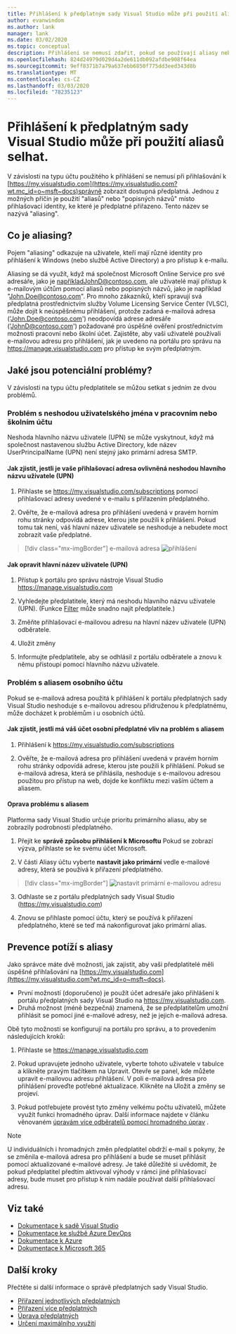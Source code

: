 ```yaml
---
title: Přihlášení k předplatným sady Visual Studio může při použití aliasů selhat. | Microsoft Docs
author: evanwindom
ms.author: lank
manager: lank
ms.date: 03/02/2020
ms.topic: conceptual
description: Přihlášení se nemusí zdařit, pokud se používají aliasy nebo popisné názvy.
ms.openlocfilehash: 824d24979d029d4a2de611db092afdbe908f64ea
ms.sourcegitcommit: 9eff8371b7a79a637ebb6850f775dd3eed343d8b
ms.translationtype: MT
ms.contentlocale: cs-CZ
ms.lasthandoff: 03/03/2020
ms.locfileid: "78235123"
---
```

# <a name="signing-into-visual-studio-subscriptions-may-fail-when-using-aliases"></a>Přihlášení k předplatným sady Visual Studio může při použití aliasů selhat.
V závislosti na typu účtu použitého k přihlášení se nemusí při přihlašování k [https://my.visualstudio.com](https://my.visualstudio.com?wt.mc_id=o~msft~docs)správně zobrazit dostupná předplatná. Jednou z možných příčin je použití "aliasů" nebo "popisných názvů" místo přihlašovací identity, ke které je předplatné přiřazeno. Tento název se nazývá "aliasing".

## <a name="what-is-aliasing"></a>Co je aliasing?
Pojem "aliasing" odkazuje na uživatele, kteří mají různé identity pro přihlášení k Windows (nebo službě Active Directory) a pro přístup k e-mailu.

Aliasing se dá využít, když má společnost Microsoft Online Service pro své adresáře, jako je napříkladJohnD@contoso.com, ale uživatelé mají přístup k e-mailovým účtům pomocí aliasů nebo popisných názvů, jako je například "John.Doe@contoso.com". Pro mnoho zákazníků, kteří spravují svá předplatná prostřednictvím služby Volume Licensing Service Center (VLSC), může dojít k neúspěšnému přihlášení, protože zadaná e-mailová adresa ('John.Doe@contoso.com') neodpovídá adrese adresáře ('JohnD@contoso.com') požadované pro úspěšné ověření prostřednictvím možnosti pracovní nebo školní účet.  Zajistěte, aby vaši uživatelé používali e-mailovou adresu pro přihlášení, jak je uvedeno na portálu pro správu na https://manage.visualstudio.com pro přístup ke svým předplatným. 

## <a name="what-are-the-potential-issues"></a>Jaké jsou potenciální problémy?

V závislosti na typu účtu předplatitele se můžou setkat s jedním ze dvou problémů. 

### <a name="work-or-school-account-upn-mismatch-issue"></a>Problém s neshodou uživatelského jména v pracovním nebo školním účtu 
Neshoda hlavního názvu uživatele (UPN) se může vyskytnout, když má společnost nastavenou službu Active Directory, kde název UserPrincipalName (UPN) není stejný jako primární adresa SMTP. 

#### <a name="how-to-detect-if-your-sign-in-address-is-impacted-by-a-upn-mismatch"></a>Jak zjistit, jestli je vaše přihlašovací adresa ovlivněná neshodou hlavního názvu uživatele (UPN) 

1. Přihlaste se https://my.visualstudio.com/subscriptions pomocí přihlašovací adresy uvedené v e-mailu s přiřazením předplatného.

2. Ověřte, že e-mailová adresa pro přihlášení uvedená v pravém horním rohu stránky odpovídá adrese, kterou jste použili k přihlášení.  Pokud tomu tak není, váš hlavní název uživatele se neshoduje a nebudete moct zobrazit vaše předplatné. 

> [!div class="mx-imgBorder"]
> e-mailová adresa ![přihlášení](_img//aliasing/sign-in-email.png)

#### <a name="how-to-fix-a-upn-mismatch"></a>Jak opravit hlavní název uživatele (UPN)

1. Přístup k portálu pro správu nástroje Visual Studio https://manage.visualstudio.com 

2. Vyhledejte předplatitele, který má neshodu hlavního názvu uživatele (UPN). (Funkce [Filter](search-license.md) může snadno najít předplatitele.)

3. Změňte přihlašovací e-mailovou adresu na hlavní název uživatele (UPN) odběratele. 

0. Uložit změny 

0. Informujte předplatitele, aby se odhlásil z portálu odběratele a znovu k němu přistoupí pomocí hlavního názvu uživatele. 

### <a name="personal-account-aliasing-issue"></a>Problém s aliasem osobního účtu

Pokud se e-mailová adresa použitá k přihlášení k portálu předplatných sady Visual Studio neshoduje s e-mailovou adresou přidruženou k předplatnému, může docházet k problémům i u osobních účtů. 

#### <a name="how-to-detect-if-your-personal-subscription-account-is-impacted-by-an-aliasing-issue"></a>Jak zjistit, jestli má váš účet osobní předplatné vliv na problém s aliasem

1. Přihlášení k https://my.visualstudio.com/subscriptions

0. Ověřte, že e-mailová adresa pro přihlášení uvedená v pravém horním rohu stránky odpovídá adrese, kterou jste použili k přihlášení.  Pokud se e-mailová adresa, která se přihlásila, neshoduje s e-mailovou adresou použitou pro přístup na web, dojde ke konfliktu mezi vaším účtem a aliasem.

#### <a name="how-to-fix-an-alias-issue"></a>Oprava problému s aliasem

Platforma sady Visual Studio určuje prioritu primárního aliasu, aby se zobrazily podrobnosti předplatného. 

1. Přejít ke **správě způsobu přihlášení k Microsoftu** Pokud se zobrazí výzva, přihlaste se ke svému účet Microsoft. 

2. V části Aliasy účtu vyberte **nastavit jako primární** vedle e-mailové adresy, která se používá k přiřazení předplatného. 

> [!div class="mx-imgBorder"]
> ![nastavit primární e-mailovou adresu](_img//aliasing/account-aliases.png)

3. Odhlaste se z portálu předplatných sady Visual Studio (https://my.visualstudio.com) 

4. Znovu se přihlaste pomocí účtu, který se používá k přiřazení předplatného, které se teď má nakonfigurovat jako primární alias. 

## <a name="preventing-aliasing-issues"></a>Prevence potíží s aliasy

Jako správce máte dvě možnosti, jak zajistit, aby vaši předplatitelé měli úspěšné přihlašování na [https://my.visualstudio.com](https://my.visualstudio.com?wt.mc_id=o~msft~docs).
- První možností (doporučeno) je použít účet adresáře jako přihlášení k portálu předplatných sady Visual Studio na https://my.visualstudio.com.  
- Druhá možnost (méně bezpečná) znamená, že se předplatitelům umožní přihlásit se pomocí jiné e-mailové adresy, než je jejich e-mailová adresa.

Obě tyto možnosti se konfigurují na portálu pro správu, a to provedením následujících kroků:  
1. Přihlaste se https://manage.visualstudio.com 

0. Pokud upravujete jednoho uživatele, vyberte tohoto uživatele v tabulce a klikněte pravým tlačítkem na Upravit. Otevře se panel, kde můžete upravit e-mailovou adresu přihlášení. V poli e-mailová adresa pro přihlášení proveďte potřebné aktualizace. Klikněte na Uložit a změny se projeví.  

0. Pokud potřebujete provést tyto změny velkému počtu uživatelů, můžete využít funkci hromadného úprav. Další informace najdete v článku věnovaném [úpravám více odběratelů pomocí hromadného úprav](https://docs.microsoft.com/visualstudio/subscriptions/edit-license#edit-multiple-subscribers-using-bulk-edit) .

> [!NOTE]
> U individuálních i hromadných změn předplatitel obdrží e-mail s pokyny, že se změnila e-mailová adresa pro přihlášení a bude se muset přihlásit pomocí aktualizované e-mailové adresy. Je také důležité si uvědomit, že pokud předplatitel předtím aktivoval výhody v rámci jiné přihlašovací adresy, bude muset pro přístup k nim nadále používat další přihlašovací adresu.  

## <a name="see-also"></a>Viz také
- [Dokumentace k sadě Visual Studio](https://docs.microsoft.com/visualstudio/)
- [Dokumentace ke službě Azure DevOps](https://docs.microsoft.com/azure/devops/)
- [Dokumentace k Azure](https://docs.microsoft.com/azure/)
- [Dokumentace k Microsoft 365](https://docs.microsoft.com/microsoft-365/)


## <a name="next-steps"></a>Další kroky
Přečtěte si další informace o správě předplatných sady Visual Studio.
- [Přiřazení jednotlivých předplatných](assign-license.md)
- [Přiřazení více předplatných](assign-license-bulk.md)
- [Úprava předplatných](edit-license.md)
- [Určení maximálního využití](maximum-usage.md)


